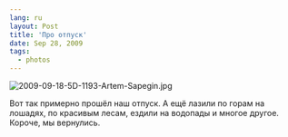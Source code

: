 ```yaml
---
lang: ru
layout: Post
title: 'Про отпуск'
date: Sep 28, 2009
tags:
  - photos
---
```


![2009-09-18-5D-1193-Artem-Sapegin.jpg](photo://297)

Вот так примерно прошёл наш отпуск. А ещё лазили по горам на лошадях, по красивым лесам, ездили на водопады и многое другое. Короче, мы вернулись.
